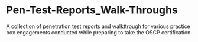 # Pen-Test-Reports_Walk-Throughs
A collection of penetration test reports and walkttrough for various practice box engagements conducted while preparing to take the OSCP certification.
